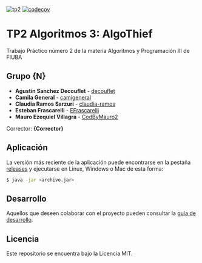 ![tp2](https://github.com/decouflet/algo3_tp2/actions/workflows/build.yml/badge.svg) [![codecov](https://codecov.io/gh/decouflet/algo3_tp2/branch/master/graph/badge.svg)](https://codecov.io/gh/decouflet/algo3_tp2)

# TP2 Algoritmos 3: AlgoThief

Trabajo Práctico número 2 de la materia Algoritmos y Programación III de FIUBA

## Grupo {N}

* **Agustín Sanchez Decouflet** - [decouflet](https://github.com/decouflet)
* **Camila General** - [camigeneral](https://github.com/camigeneral)
* **Claudia Ramos Sarzuri** - [claudia-ramos](https://github.com/claudia-ramos)
* **Esteban Frascarelli** - [EFrascarelli](https://github.com/EFrascarelli)
* **Mauro Ezequiel Villagra** - [CodByMauro2](https://github.com/codbymauro2)


Corrector: **{Corrector}**

## Aplicación

La versión más reciente de la aplicación puede encontrarse en la pestaña [releases](https://github.com/decouflet/algo3_tp2/releases/latest) y ejecutarse en Linux, Windows o Mac de esta forma:

```bash
$ java -jar <archivo.jar>
```

## Desarrollo

Aquellos que deseen colaborar con el proyecto pueden consultar la [guía de desarrollo](./docs/Desarrollo.md).

## Licencia

Este repositorio se encuentra bajo la Licencia MIT.
